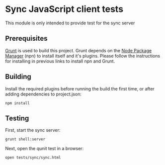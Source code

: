 # Sync JavaScript client tests
This module is only intended to provide test for the sync server

## Prerequisites
[Grunt](http://gruntjs.com/) is used to build this project. Grunt depends on the
[Node Package Manager](https://npmjs.org/) (npn) to install itself and it's plugins. Please follow the instructions
for installing in previous links to install npn and Grunt.

## Building
Install the required plugins before running the build the first time, or after adding dependencies to project.json:

    npm install

## Testing
First, start the sync server:

    grunt shell:server

Next, open the qunit test in a browser:

    open tests/sync/sync.html

